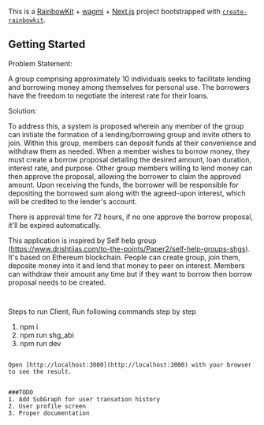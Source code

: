This is a [RainbowKit](https://rainbowkit.com) + [wagmi](https://wagmi.sh) + [Next.js](https://nextjs.org/) project bootstrapped with [`create-rainbowkit`](https://github.com/rainbow-me/rainbowkit/tree/main/packages/create-rainbowkit).

## Getting Started



Problem Statement:

A group comprising approximately 10 individuals seeks to facilitate lending and borrowing money among themselves for personal use. The borrowers have the freedom to negotiate the interest rate for their loans.

Solution:

To address this, a system is proposed wherein any member of the group can initiate the formation of a lending/borrowing group and invite others to join. Within this group, members can deposit funds at their convenience and withdraw them as needed. When a member wishes to borrow money, they must create a borrow proposal detailing the desired amount, loan duration, interest rate, and purpose. Other group members willing to lend money can then approve the proposal, allowing the borrower to claim the approved amount. Upon receiving the funds, the borrower will be responsible for depositing the borrowed sum along with the agreed-upon interest, which will be credited to the lender's account.

There is approval time for 72 hours, if no one approve the borrow proposal, it'll be expired automatically.


This application is inspired by  Self help group (https://www.drishtiias.com/to-the-points/Paper2/self-help-groups-shgs). 
It's based on Ethereum blockchain. People can create group, join them, deposite money into it and lend that money to peer on interest.
Members can withdraw their amount any time but if they want to borrow then borrow proposal needs to be created.


```


```
Steps to run Client, Run following commands step by step
1. npm i
2. npm run shg_abi 
3. npm run dev

```

Open [http://localhost:3000](http://localhost:3000) with your browser to see the result.


###TODO
1. Add SubGraph for user transation history
2. User profile screen
3. Proper documentation 
